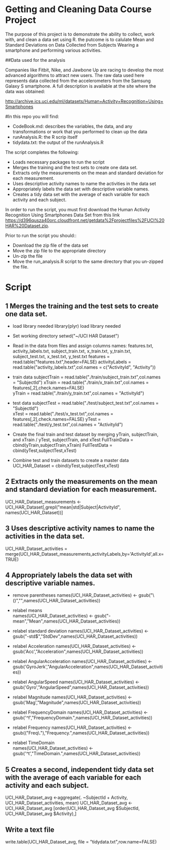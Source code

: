 # Getting and Cleaning Data Course Project

The purpose of this project is to demonstrate the ability to collect, work with, and clean a data set using R. the putcome is to calulate Mean and Standard Deviations on Data Collected from Subjects Wearing a smartphone and performing various activities.

##Data used for the analysis

Companies like Fitbit, Nike, and Jawbone Up are racing to develop the most advanced algorithms to attract new users. The raw data used here represents data collected from the accelerometers from the Samsung Galaxy S smartphone. A full description is available at the site where the data was obtained:

http://archive.ics.uci.edu/ml/datasets/Human+Activity+Recognition+Using+Smartphones


#In this repo you will find:

* CodeBook.md: describes the variables, the data, and any transformations or work that you performed to clean up the data
* runAnalysis.R: the R scrip itself
* tidydata.txt: the output of the runAnalysis.R

The script completes the following:

* Loads necessary packages to run the script
* Merges the training and the test sets to create one data set.
* Extracts only the measurements on the mean and standard deviation for each measurement.
* Uses descriptive activity names to name the activities in the data set
* Appropriately labels the data set with descriptive variable names.
* Creates a tidy data set with the average of each variable for each activity and each subject.



In order to run the script, you must first download the Human Activity Recognition Using Smartphones Data Set from this link https://d396qusza40orc.cloudfront.net/getdata%2Fprojectfiles%2FUCI%20HAR%20Dataset.zip. 

Prior to run the script you should::

* Download the zip file of the data set
* Move the zip file to the appropriate directory
* Un-zip the file
* Move the run_analysis.R script to the same directory that you un-zipped the file.

  

# Script


## 1 Merges the training and the test sets to create one data set.

* load library needed 
library(plyr)   load library needed 

* Set working directory
setwd("~/UCI HAR Dataset")   

* Read in the data from files and assign columns names: features.txt, activity_labels.txt, subject_train.txt, x_train.txt, y_train.txt, subject_test.txt, x_test.txt, y_test.txt
features     = read.table("features.txt",header=FALSE) 
activityLabels = read.table("activity_labels.txt",col.names = c("ActivityId", "Activity"))

* train data
subjectTrain = read.table("./train/subject_train.txt",col.names = "SubjectId") 
xTrain       = read.table("./train/x_train.txt",col.names = features[,2],check.names=FALSE)  
yTrain       = read.table("./train/y_train.txt",col.names = "ActivityId") 

* test data
subjectTest = read.table("./test/subject_test.txt",col.names = "SubjectId")   
xTest       = read.table("./test/x_test.txt",col.names = features[,2],check.names=FALSE) 
yTest       = read.table("./test/y_test.txt",col.names = "ActivityId")  

* Create the final train and test dataset by merging yTrain, subjectTrain, and xTrain / yTest, subjectTrain, and xTest 
FullTrainData = cbind(yTrain,subjectTrain,xTrain)
FullTestData = cbind(yTest,subjectTest,xTest)

* Combine test and train datasets to create a master data
UCI_HAR_Dataset = cbind(yTest,subjectTest,xTest)

## 2 Extracts only the measurements on the mean and standard deviation for each measurement.
UCI_HAR_Dataset_measurements <- UCI_HAR_Dataset[,grepl("mean|std|Subject|ActivityId", names(UCI_HAR_Dataset))]

## 3 Uses descriptive activity names to name the activities in the data set.
UCI_HAR_Dataset_activities = merge(UCI_HAR_Dataset_measurements,activityLabels,by='ActivityId',all.x=TRUE)

## 4 Appropriately labels the data set with descriptive variable names.

* remove parentheses
names(UCI_HAR_Dataset_activities) <- gsub("\\()","",names(UCI_HAR_Dataset_activities))        

* relabel means   
names(UCI_HAR_Dataset_activities) <- gsub("-mean","Mean",names(UCI_HAR_Dataset_activities))                       

* relabel standard deviation 
names(UCI_HAR_Dataset_activities) <- gsub("-std$","StdDev",names(UCI_HAR_Dataset_activities))                     

* relabel Acceleration
names(UCI_HAR_Dataset_activities) <- gsub('Acc',"Acceleration",names(UCI_HAR_Dataset_activities))                  

* relabel AngularAcceleration
names(UCI_HAR_Dataset_activities) <- gsub('GyroJerk',"AngularAcceleration",names(UCI_HAR_Dataset_activities))      

* relabel AngularSpeed 
names(UCI_HAR_Dataset_activities) <- gsub('Gyro',"AngularSpeed",names(UCI_HAR_Dataset_activities))                 

* relabel Magnitude
names(UCI_HAR_Dataset_activities) <- gsub('Mag',"Magnitude",names(UCI_HAR_Dataset_activities))                     

* relabel FrequencyDomain
names(UCI_HAR_Dataset_activities) <- gsub('^f',"FrequencyDomain.",names(UCI_HAR_Dataset_activities))               

* relabel Frequency
names(UCI_HAR_Dataset_activities) <- gsub(("Freq\\."),"Frequency.",names(UCI_HAR_Dataset_activities))              

* relabel TimeDomain  
names(UCI_HAR_Dataset_activities) <- gsub('^t',"TimeDomain.",names(UCI_HAR_Dataset_activities))                    

## 5 Creates a second, independent tidy data set with the average of each variable for each activity and each subject.

UCI_HAR_Dataset_avg <-aggregate(. ~SubjectId + Activity, UCI_HAR_Dataset_activities, mean)
UCI_HAR_Dataset_avg <- UCI_HAR_Dataset_avg [order(UCI_HAR_Dataset_avg $SubjectId, UCI_HAR_Dataset_avg $Activity),]

## Write a text file
write.table(UCI_HAR_Dataset_avg, file = "tidydata.txt",row.name=FALSE)


